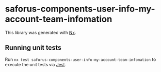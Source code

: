 # saforus-components-user-info-my-account-team-infomation

This library was generated with [Nx](https://nx.dev).

## Running unit tests

Run `nx test saforus-components-user-info-my-account-team-infomation` to execute the unit tests via [Jest](https://jestjs.io).
